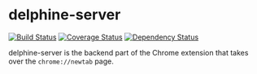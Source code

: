 # delphine-server

[![Build Status](https://travis-ci.org/daanvosdewael/delphine-server.svg?branch=master)](https://travis-ci.org/daanvosdewael/delphine-server)
[![Coverage Status](https://coveralls.io/repos/daanvosdewael/delphine-server/badge.svg?branch=master)](https://coveralls.io/r/daanvosdewael/delphine-server?branch=master)
[![Dependency Status](https://david-dm.org/daanvosdewael/delphine-server.svg)](https://david-dm.org/daanvosdewael/delphine-server)

delphine-server is the backend part of the Chrome extension that takes over the `chrome://newtab` page.
